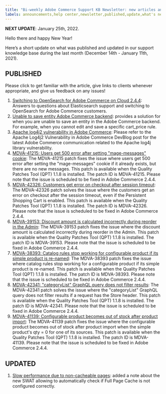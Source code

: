 ```yaml
---
title: "Bi-weekly Adobe Commerce Support KB Newsletter: new articles and updates"
labels: announcements,help center,newsletter,published,update,what's new,Magento,Adobe Commerce,cloud infrastructure,on-premises
---
```


 **NEXT UPDATE**: January 25th, 2022.

Hello there and happy New Year!

Here’s a short update on what was published and updated in our support knowledge base during the last month (December 14th - January 11th, 2021).


## PUBLISHED

Please click to get familiar with the article, give links to clients whenever appropriate, and give us feedback on any issues!

1. [Switching to OpenSearch for Adobe Commerce on Cloud 2.4.4](https://support.magento.com/hc/en-us/articles/4419942355725-Switching-to-OpenSearch-for-Adobe-Commerce-on-Cloud-2-4-4): Answers to questions about Elasticsearch support and switching to OpenSearch for Adobe Commerce customers.
1. [Unable to save entity Adobe Commerce backend](https://support.magento.com/hc/en-us/articles/4416696753165-Unable-to-save-entity-Adobe-Commerce-backend): provides a solution for when you are unable to save an entity in the Adobe Commerce backend. For example, when you cannot edit and save a specific cart_price rule.
1. [Apache log4j2 vulnerability in Adobe Commerce](https://support.magento.com/hc/en-us/articles/4416923268749-Apache-log4j2-vulnerability-in-Adobe-Commerce): Please refer to the Apache Log4j2 Vulnerability in Adobe Commerce DevBlog post for the latest Adobe Commerce communication related to the Apache log4j library vulnerability.
1. [MDVA-41215: Users get 500 error after setting "mage-messages" cookie](https://support.magento.com/hc/en-us/articles/4417378995853-MDVA-41215-Users-get-500-error-after-setting-mage-messages-cookie): The MDVA-41215 patch fixes the issue where users get 500 error after setting the "mage-messages" cookie if it already exists, but there are no new messages. This patch is available when the Quality Patches Tool (QPT) 1.1.8 is installed. The patch ID is MDVA-41215. Please note that the issue is scheduled to be fixed in Adobe Commerce 2.4.4.
1. [MDVA-42326: Customers get error on checkout after session timeout](https://support.magento.com/hc/en-us/articles/4417946690189-MDVA-42326-Customers-get-error-on-checkout-after-session-timeout): The MDVA-42326 patch solves the issue where the customers get an error on checkout after the session timeout, even if the Persistent Shopping Cart is enabled. This patch is available when the Quality Patches Tool (QPT) 1.1.8 is installed. The patch ID is MDVA-42326. Please note that the issue is scheduled to be fixed in Adobe Commerce 2.4.4.
1. [MDVA-39153: Discount amount is calculated incorrectly during reorder in the Admin](https://support.magento.com/hc/en-us/articles/4417472073229-MDVA-39153-Discount-amount-is-calculated-incorrectly-during-reorder-in-the-Admin): The MDVA-39153 patch fixes the issue where the discount amount is calculated incorrectly during reorder in the Admin. This patch is available when the Quality Patches Tool (QPT) 1.1.8 is installed. The patch ID is MDVA-39153. Please note that the issue is scheduled to be fixed in Adobe Commerce 2.4.4.
1. [MDVA-38393: Catalog rules stop working for configurable product if its simple product is re-named](https://support.magento.com/hc/en-us/articles/4417486925837-MDVA-38393-Catalog-rules-stop-working-for-configurable-product-if-its-simple-product-is-re-named): The MDVA-38393 patch fixes the issue where catalog rules stop working for a configurable product if its simple product is re-named. This patch is available when the Quality Patches Tool (QPT) 1.1.8 is installed. The patch ID is MDVA-38393. Please note that the issue is scheduled to be fixed in Adobe Commerce 2.4.4.
1. [MDVA-42341: "categoryList" GraphQL query does not filter results](https://support.magento.com/hc/en-us/articles/4417941731981-MDVA-42341-categoryList-GraphQL-query-does-not-filter-results): The MDVA-42341 patch solves the issue where the "categoryList" GraphQL query does not filter results if a request has the Store header. This patch is available when the Quality Patches Tool (QPT) 1.1.8 is installed. The patch ID is MDVA-42341. Please note that the issue is scheduled to be fixed in Adobe Commerce 2.4.4.
1. [MDVA-41139: Configurable product becomes out of stock after product import](https://support.magento.com/hc/en-us/articles/4417387901837-MDVA-41139-Configurable-product-becomes-out-of-stock-after-product-import): The MDVA-41139 patch fixes the issue where the configurable product becomes out of stock after product import when the simple product's qty = 0 for one of its sources. This patch is available when the Quality Patches Tool (QPT) 1.1.8 is installed. The patch ID is MDVA-41139. Please note that the issue is scheduled to be fixed in Adobe Commerce 2.4.4.

## UPDATED

1. [Slow performance due to non-cacheable pages](https://support.magento.com/hc/en-us/articles/360039145192): added a note about the new SWAT allowing to automatically check if Full Page Cache is not configured correctly.
